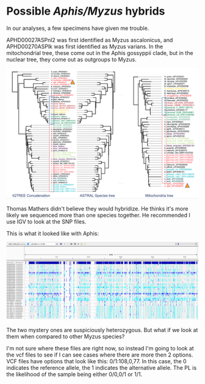 # Possible *Aphis/Myzus* hybrids

In our analyses, a few specimens have given me trouble. 

APHD00027ASPnl2 was first identified as Myzus ascalonicus, and APHD00270ASPlk was first identified as Myzus varians. In the mitochondrial tree, these come out in the Aphis gossyppii clade, but in the nuclear tree, they come out as outgroups to Myzus.

![Figure of phylogenies](figs/aphis_myzus3trees.png)

Thomas Mathers didn't believe they would hybridize. He thinks it's more likely we sequenced more than one species together. He recommended I use IGV to look at the SNP files. 

This is what it looked like with Aphis:

![Figure of IGV with Aphis](figs/IGV_aphis.png)

The two mystery ones are suspiciously heterozygous. But what if we look at them when compared to other Myzus species?

I'm not sure where these files are right now, so instead I'm going to look at the vcf files to see if I can see cases where there are more then 2 options. VCF files have options that look like this: 0/1:108,0,77. In this case, the 0 indicates the reference allele, the 1 indicates the alternative allele. The PL is the likelihood of the sample being either 0/0,0/1 or 1/1.
